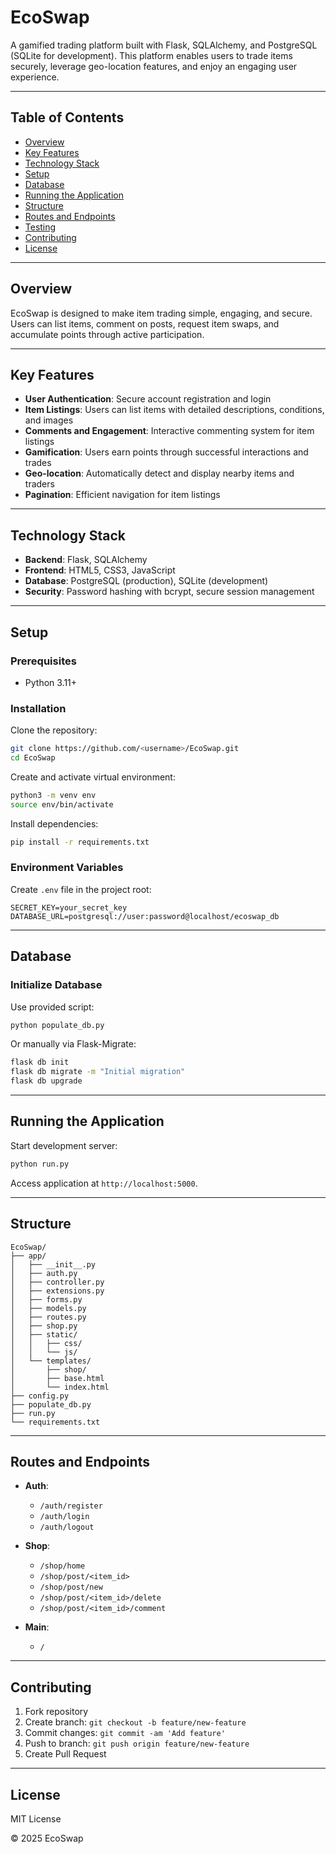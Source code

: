 # EcoSwap

A gamified trading platform built with Flask, SQLAlchemy, and PostgreSQL (SQLite for development). This platform enables users to trade items securely, leverage geo-location features, and enjoy an engaging user experience.

---

## Table of Contents

- [Overview](#overview)
- [Key Features](#key-features)
- [Technology Stack](#technology-stack)
- [Setup](#setup)
- [Database](#database)
- [Running the Application](#running-the-application)
- [Structure](#structure)
- [Routes and Endpoints](#routes-and-endpoints)
- [Testing](#testing)
- [Contributing](#contributing)
- [License](#license)

---

## Overview
EcoSwap is designed to make item trading simple, engaging, and secure. Users can list items, comment on posts, request item swaps, and accumulate points through active participation.

---

## Key Features
- **User Authentication**: Secure account registration and login
- **Item Listings**: Users can list items with detailed descriptions, conditions, and images
- **Comments and Engagement**: Interactive commenting system for item listings
- **Gamification**: Users earn points through successful interactions and trades
- **Geo-location**: Automatically detect and display nearby items and traders
- **Pagination**: Efficient navigation for item listings

---

## Technology Stack

- **Backend**: Flask, SQLAlchemy
- **Frontend**: HTML5, CSS3, JavaScript
- **Database**: PostgreSQL (production), SQLite (development)
- **Security**: Password hashing with bcrypt, secure session management

---

## Setup

### Prerequisites
- Python 3.11+

### Installation

Clone the repository:
```sh
git clone https://github.com/<username>/EcoSwap.git
cd EcoSwap
```

Create and activate virtual environment:
```sh
python3 -m venv env
source env/bin/activate
```

Install dependencies:
```sh
pip install -r requirements.txt
```

### Environment Variables
Create `.env` file in the project root:
```env
SECRET_KEY=your_secret_key
DATABASE_URL=postgresql://user:password@localhost/ecoswap_db
```

---

## Database

### Initialize Database

Use provided script:
```sh
python populate_db.py
```

Or manually via Flask-Migrate:
```sh
flask db init
flask db migrate -m "Initial migration"
flask db upgrade
```

---

## Running the Application

Start development server:
```sh
python run.py
```

Access application at `http://localhost:5000`.

---

## Structure

```
EcoSwap/
├── app/
│   ├── __init__.py
│   ├── auth.py
│   ├── controller.py
│   ├── extensions.py
│   ├── forms.py
│   ├── models.py
│   ├── routes.py
│   ├── shop.py
│   ├── static/
│   │   ├── css/
│   │   └── js/
│   └── templates/
│       ├── shop/
│       ├── base.html
│       └── index.html
├── config.py
├── populate_db.py
├── run.py
└── requirements.txt
```

---

## Routes and Endpoints

- **Auth**:
  - `/auth/register`
  - `/auth/login`
  - `/auth/logout`

- **Shop**:
  - `/shop/home`
  - `/shop/post/<item_id>`
  - `/shop/post/new`
  - `/shop/post/<item_id>/delete`
  - `/shop/post/<item_id>/comment`

- **Main**:
  - `/`

---

## Contributing
1. Fork repository
2. Create branch: `git checkout -b feature/new-feature`
3. Commit changes: `git commit -am 'Add feature'`
4. Push to branch: `git push origin feature/new-feature`
5. Create Pull Request

---

## License
MIT License

© 2025 EcoSwap
